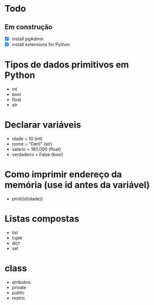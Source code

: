 # Todo
## Em construção
- [x] install pgAdmin
- [x] install extensions for Python
# Tipos de dados primitivos em Python
- int
- bool
- float
- str
# Declarar variáveis
- idade = 10 (int)
- nome = "Derli" (str)
- salario = 180.000 (float)
- verdadeiro = False (bool)

# Como imprimir endereço da memória (use id antes da variável)
- print(id(idade))

# Listas compostas
- list
- tuple
- dict
- set

# class
- atributos:
- private
- public
- restric